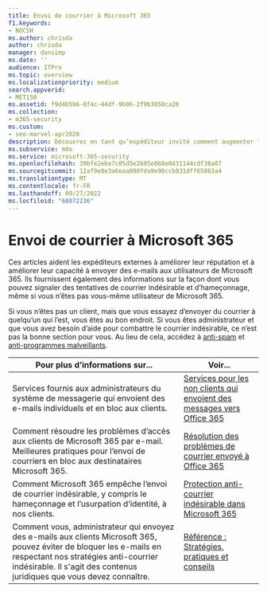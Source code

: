 ```yaml
---
title: Envoi de courrier à Microsoft 365
f1.keywords:
- NOCSH
ms.author: chrisda
author: chrisda
manager: dansimp
ms.date: ''
audience: ITPro
ms.topic: overview
ms.localizationpriority: medium
search.appverid:
- MET150
ms.assetid: f9d4b5b6-8f4c-44df-9b06-2f9b3058ca20
ms.collection:
- m365-security
ms.custom:
- seo-marvel-apr2020
description: Découvrez en tant qu’expéditeur invité comment augmenter la possibilité de remettre des e-mails aux utilisateurs dans Microsoft 365. Découvrez également comment signaler les courriers indésirables & les tentatives d’hameçonnage en tant qu’invité.
ms.subservice: mdo
ms.service: microsoft-365-security
ms.openlocfilehash: 39bfe2ebe7c05d5e2b95e068e0431144cdf38a07
ms.sourcegitcommit: 12af9e8e3a6eaa090fda9e98ccb831dff65863a4
ms.translationtype: MT
ms.contentlocale: fr-FR
ms.lasthandoff: 09/27/2022
ms.locfileid: "68072236"
---
```

# <a name="sending-mail-to-microsoft-365"></a>Envoi de courrier à Microsoft 365

Ces articles aident les expéditeurs externes à améliorer leur réputation et à améliorer leur capacité à envoyer des e-mails aux utilisateurs de Microsoft 365. Ils fournissent également des informations sur la façon dont vous pouvez signaler des tentatives de courrier indésirable et d’hameçonnage, même si vous n’êtes pas vous-même utilisateur de Microsoft 365.

Si vous n’êtes pas un client, mais que vous essayez d’envoyer du courrier à quelqu’un qui l’est, vous êtes au bon endroit. Si vous êtes administrateur et que vous avez besoin d’aide pour combattre le courrier indésirable, ce n’est pas la bonne section pour vous. Au lieu de cela, accédez à [anti-spam](anti-spam-protection.md) et [anti-programmes malveillants](anti-malware-protection.md).

|Pour plus d’informations sur...|Voir...|
|---|---|
|Services fournis aux administrateurs du système de messagerie qui envoient des e-mails individuels et en bloc aux clients.|[Services pour les non clients qui envoient des messages vers Office 365](services-for-non-customers.md)|
|Comment résoudre les problèmes d’accès aux clients de Microsoft 365 par e-mail. Meilleures pratiques pour l’envoi de courriers en bloc aux destinataires Microsoft 365.|[Résolution des problèmes de courrier envoyé à Office 365](troubleshooting-mail-sent-to-office-365.md)|
|Comment Microsoft 365 empêche l’envoi de courrier indésirable, y compris le hameçonnage et l’usurpation d’identité, à nos clients.|[Protection anti-courrier indésirable dans Microsoft 365](anti-spam-protection.md)|
|Comment vous, administrateur qui envoyez des e-mails aux clients Microsoft 365, pouvez éviter de bloquer les e-mails en respectant nos stratégies anti-courrier indésirable. Il s'agit des contenus juridiques que vous devez connaître.|[Référence : Stratégies, pratiques et conseils](reference-policies-practices-and-guidelines.md)|
